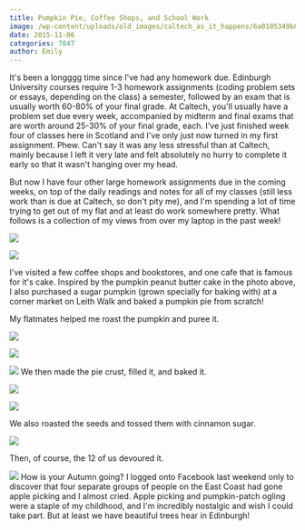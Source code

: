 ```yaml
---
title: Pumpkin Pie, Coffee Shops, and School Work
image: /wp-content/uploads/old_images/caltech_as_it_happens/6a0105349b8251970b01b7c7dfefa3970b.jpg
date: 2015-11-06
categories: 7847
author: Emily
---
```



It's been a longggg time since I've had any homework due. Edinburgh University courses require 1-3 homework assignments (coding problem sets or essays, depending on the class) a semester, followed by an exam that is usually worth 60-80% of your final grade. At Caltech, you'll usually have a problem set due every week, accompanied by midterm and final exams that are worth around 25-30% of your final grade, each. I've just finished week four of classes here in Scotland and I've only just now turned in my first assignment. Phew. Can't say it was any less stressful than at Caltech, mainly because I left it very late and felt absolutely no hurry to complete it early so that it wasn't hanging over my head.

But now I have four other large homework assignments due in the coming weeks, on top of the daily readings and notes for all of my classes (still less work than is due at Caltech, so don't pity me), and I'm spending a lot of time trying to get out of my flat and at least do work somewhere pretty. What follows is a collection of my views from over my laptop in the past week!


![](/old_images/caltech_as_it_happens/6a0105349b8251970b01b8d169d3ee970c.jpg)


![](/old_images/caltech_as_it_happens/6a0105349b8251970b01bb0883ccf1970d.jpg)

I've visited a few coffee shops and bookstores, and one cafe that is famous for it's cake. Inspired by the pumpkin peanut butter cake in the photo above, I also purchased a sugar pumpkin (grown specially for baking with) at a corner market on Leith Walk and baked a pumpkin pie from scratch!

My flatmates helped me roast the pumpkin and puree it.


![](/old_images/caltech_as_it_happens/6a0105349b8251970b01b7c7dfefda970b.jpg)


![](/old_images/caltech_as_it_happens/6a0105349b8251970b01b8d169d42b970c.jpg)


![](/old_images/caltech_as_it_happens/6a0105349b8251970b01b8d169d44c970c.jpg)
We then made the pie crust, filled it, and baked it.


![](/old_images/caltech_as_it_happens/6a0105349b8251970b01b7c7dff01d970b.jpg)


![](/old_images/caltech_as_it_happens/6a0105349b8251970b01b8d169d46e970c.jpg)

We also roasted the seeds and tossed them with cinnamon sugar.


![](/old_images/caltech_as_it_happens/6a0105349b8251970b01b7c7dff06d970b.jpg)

Then, of course, the 12 of us devoured it.


![](/old_images/caltech_as_it_happens/6a0105349b8251970b01bb0883cd51970d.jpg)
How is your Autumn going? I logged onto Facebook last weekend only to discover that four separate groups of people on the East Coast had gone apple picking and I almost cried. Apple picking and pumpkin-patch ogling were a staple of my childhood, and I'm incredibly nostalgic and wish I could take part. But at least we have beautiful trees hear in Edinburgh!
